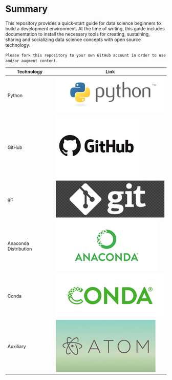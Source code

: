 # Summary

This repository provides a quick-start guide for data science beginners to build a development environment. At the time of writing, this guide includes documentation to install the necessary tools for creating, sustaining, sharing and socializing data science concepts with open source technology.


`Please fork this repository to your own GitHub account in order to use and/or augment content.`


Technology | Link
--- | ---
Python | [![Python](https://github.com/GarrettEichhorn/development_environment/blob/master/tech-ecosystem/Images/python.png)](https://github.com/GarrettEichhorn/development_environment/blob/master/tech-ecosystem/01%20-%20Python_Installation.md)
GitHub | [![GitHub](https://github.com/GarrettEichhorn/development_environment/blob/master/tech-ecosystem/Images/GitHub.png)](https://github.com/GarrettEichhorn/development_environment/blob/master/tech-ecosystem/02%20-%20GitHub_Installation.md)
git | [![git](https://github.com/GarrettEichhorn/development_environment/blob/master/tech-ecosystem/Images/git.png)](https://github.com/GarrettEichhorn/development_environment/blob/master/tech-ecosystem/03%20-%20git_Installation.md)
Anaconda Distribution | [![Anaconda](https://github.com/GarrettEichhorn/development_environment/blob/master/tech-ecosystem/Images/Anaconda.png)](https://github.com/GarrettEichhorn/development_environment/blob/master/tech-ecosystem/04%20-%20Conda_Installation.md)
Conda | [![Conda](https://github.com/GarrettEichhorn/development_environment/blob/master/tech-ecosystem/Images/conda.png)](https://github.com/GarrettEichhorn/development_environment/blob/master/tech-ecosystem/04%20-%20Conda_Installation.md)
Auxiliary | [![Auxiliary](https://github.com/GarrettEichhorn/development_environment/blob/master/tech-ecosystem/Images/atom.jpg)](https://github.com/GarrettEichhorn/development_environment/blob/master/tech-ecosystem/06%20-%20Auxiliary_Installation.md)
